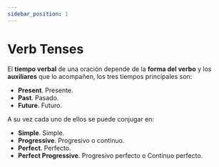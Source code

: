 ```yaml
---
sidebar_position: 1
---
```


# Verb Tenses

El **tiempo verbal** de una oración depende de la **forma del verbo** y los **auxiliares** que lo acompañen, los tres tiempos principales son:

* **Present**. Presente. 
* **Past**. Pasado.   
* **Future**. Futuro.  

A su vez cada uno de ellos se puede conjugar en:

* **Simple**. Simple.
* **Progressive**. Progresivo o continuo.
* **Perfect**. Perfecto.
* **Perfect Progressive**. Progresivo perfecto o Continuo perfecto.


